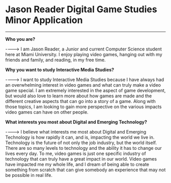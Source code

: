<html>
<head>
<link href="style.css" type="text/css" rel="stylesheet">
</head>
<body>
<div id="main">
<h1> Jason Reader Digital Game Studies Minor Application</h1>
<hr>
<p> <b> Who you are? </b> </p>
<p>----> I am Jason Reader, a Junior and current Computer Science student here at Miami University. I enjoy playing video games, hanging out with my friends and family, and reading, in my free time.</p>
<p> <b> Why you want to study Interactive Media Studies? </b> </p>
<p>----> I want to study Interactive Media Studies because I have always had an overwhelming interest in video games and 
what can truly make a video game special. I am extremely interested in the aspect of game development, but would also love to learn more about how games are made and the different creative aspects that can go into a story of a game. Along with those topics,
I am looking to gain more perspective on the various impacts video games can have on other people.</p>
<p> <b> What interests you most about Digital and Emerging Technology? </b> </p>
<p>----> I believe what interests me most about Digital and Emerging Technology is how rapidly it can, and is, impacting the world we live in. Technology is the future of not only the job industry, but the world itself. There are so many levels to technology and the ability it has to change our lives every day. To me, video games is just one specific industry of technology that can truly have a great impact in our world. Video games have impacted me my whole life, and I dream of being able to create something from scratch that can give somebody an experience that may not be possible in real life.</p>
</div>
</body>
</html>

